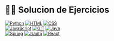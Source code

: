# :woman_technologist: Solucion de Ejercicios


[![Python](https://img.shields.io/badge/Python-3776AB?style=for-the-badge&logo=python&logoColor=white&labelColor=101010)]()
[![HTML](https://img.shields.io/badge/HTML-E34F26?style=for-the-badge&logo=html5&logoColor=white&labelColor=101010)]() 
[![CSS](https://img.shields.io/badge/CSS-1572B6?style=for-the-badge&logo=css3&logoColor=white&labelColor=101010)]()</br>
[![JavaScript](https://img.shields.io/badge/JavaScript-F7DF1E?style=for-the-badge&logo=javascript&logoColor=white&labelColor=101010)]()
[![GIT](https://img.shields.io/badge/Git-F05032?style=for-the-badge&logo=git&logoColor=white&labelColor=101010)]()
[![Java](https://img.shields.io/badge/Java-E0262C?style=for-the-badge&logo=git&logoColor=white&labelColor=101010)]()</br>
[![Spring](https://img.shields.io/badge/Spring-6DB33F?style=for-the-badge&logo=git&logoColor=white&labelColor=101010)]()
[![JUnit5](https://img.shields.io/badge/JUnit5-9558B2?style=for-the-badge&logo=git&logoColor=white&labelColor=101010)]()
[![React](https://img.shields.io/badge/React-61DAFB?style=for-the-badge&logo=git&logoColor=white&labelColor=101010)]()
